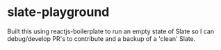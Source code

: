 # slate-playground
Built this using reactjs-boilerplate to run an empty state of Slate so I can debug/develop PR's to contribute and a backup of a 'clean' Slate.

